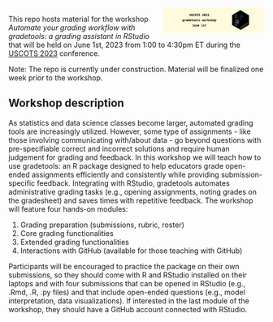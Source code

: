 <img src='gradetools-banner.png' align="right" width="200" alt="a hex shaped logo with a cat in front of a laptop sending out paper planes and a notepad with A+ on it. The logo reads gradetools"/>


This repo hosts material for the workshop _Automate your grading workflow with gradetools: a grading assistant in RStudio_ that will be held on June 1st, 2023 from 1:00 to 4:30pm ET during the [USCOTS 2023](https://www.causeweb.org/cause/uscots/uscots23) conference.

Note: The repo is currently under construction. Material will be finalized one week prior to the workshop.

## Workshop description

As statistics and data science classes become larger, automated grading tools are increasingly utilized. However, some type of assignments - like those involving communicating with/about data - go beyond questions with pre-specifiable correct and incorrect solutions and require human judgement for grading and feedback. In this workshop we will teach how to use gradetools: an R package designed to help educators grade open-ended assignments efficiently and consistently while providing submission-specific feedback. Integrating with RStudio, gradetools automates administrative grading tasks (e.g., opening assignments, noting grades on the gradesheet) and saves times with repetitive feedback.
The workshop will feature four hands-on modules:

1. Grading preparation (submissions, rubric, roster)
2. Core grading functionalities
3. Extended grading functionalities
4. Interactions with GitHub (available for those teaching with GitHub)

Participants will be encouraged to practice the package on their own submissions, so they should come with R and RStudio installed on their laptops and with four submissions that can be opened in RStudio (e.g., .Rmd, .R, .py files) and that include open-ended questions (e.g., model interpretation, data visualizations). If interested in the last module of the workshop, they should have a GitHub account connected with RStudio. 
